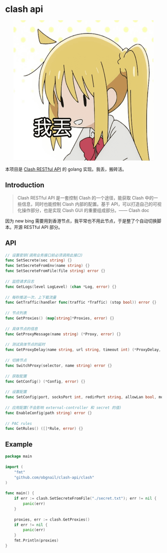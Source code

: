 # clash api

<p align="center">
    <img src="assets/nijika.png" width="450" height="450">
</p>


本项目是 [Clash RESTful API](https://clash.gitbook.io/doc) 的 golang 实现。我丢，搬砖活。




## Introduction

> Clash RESTful API 是一套控制 Clash 的一个途径，能获取 Clash 中的一些信息，同时也能控制 Clash 内部的配置。基于 API，可以打造自己的可视化操作部分，也是实现 Clash GUI 的重要组成部分。—— Clash doc

因为 new bing 需要用到香港节点，我平常也不用此节点，于是整了个自动切换脚本。开源 RESTful API 部分。



## API

```go
// 设置密钥(调用业务接口前必须调用此接口)
func SetSecrete(sec string) {}
func SetSecreteFromEnv(name string) {}
func SetSecreteFromFile(file string) error {}

// 监控请求日志
func GetLogs(level LogLevel) (chan *Log, error) {}

// 每秒推送一次，上下载流量
func GetTraffic(handler func(traffic *Traffic) (stop bool)) error {}

// 节点列表
func GetProxies() (map[string]*Proxies, error) {}

// 具体节点的信息
func GetProxyMessage(name string) (*Proxy, error) {}

// 测试具体节点的延时
func GetProxyDelay(name string, url string, timeout int) (*ProxyDelay, error) {}

// 切换节点
func SwitchProxy(selector, name string) error {}

// 获取配置
func GetConfig() (*Config, error) {}

// 设置配置
func SetConfig(port, socksPort int, redirPort string, allowLan bool, mode, logLevel string) error {}

// 应用配置(不会影响 external-controller 和 secret 的值)
func EnableConfig(path string) error {}

// PAC rules
func GetRules() ([]*Rule, error) {}
```

 

## Example

```go
package main

import (
	"fmt"
	"github.com/obgnail/clash-api/clash"
)

func main() {
	if err := clash.SetSecreteFromFile("./secret.txt"); err != nil {
		panic(err)
	}

	proxies, err := clash.GetProxies()
	if err != nil {
		panic(err)
	}
	fmt.Println(proxies)
}
```

